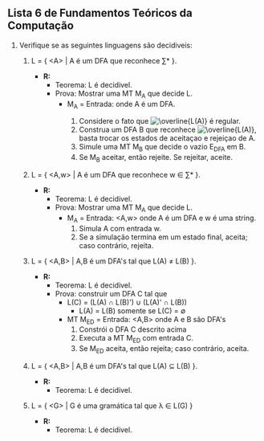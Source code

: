 ## Lista 6 de Fundamentos Teóricos da Computação

1. Verifique se as seguintes linguagens são decidiveis:
    1. L = { \<A> | A é um DFA que reconhece &sum;\* }.
        - **R:**
            - Teorema: L é decidivel.
            - Prova: Mostrar uma MT M<sub>A</sub> que decide L.
              - M<sub>A</sub> = Entrada: <A> onde A é um DFA.
                1. Considere o fato que <img src="https://latex.codecogs.com/png.latex?\overline{L(A)}" title="\overline{L(A)}"/> é regular.
                2. Construa um DFA B que reconhece <img src="https://latex.codecogs.com/png.latex?\overline{L(A)}" title="\overline{L(A)}"/>, basta trocar os estados de aceitaçao e rejeiçao de A.
                3. Simule uma MT M<sub>B</sub> que decide o vazio E<sub>DFA</sub> em B.
                4. Se M<sub>B</sub> aceitar, então rejeite. Se rejeitar, aceite.
    2. L = { \<A,w> | A é um DFA que reconhece w &isin; &sum;\* }.
        - **R:**
            - Teorema: L é decidivel.
            - Prova: Mostrar uma MT M<sub>A</sub> que decide L.
              - M<sub>A</sub> = Entrada: <A,w> onde A é um DFA e w é uma string.
                1. Simula A com entrada w.
                2. Se a simulação termina em um estado final, aceita; caso contrário, rejeita.

    3. L = { \<A,B> | A,B é um DFA's tal que L(A) &ne; L(B) }.
        - **R:**
            - Teorema: L é decidivel.
            - Prova: construir um DFA C tal que
              - L(C) = (L(A) &cap; L(B)') &cup; (L(A)' &cap; L(B))
                - L(A) = L(B) somente se L(C) = &empty;
              - MT M<sub>ED</sub> = Entrada: <A,B> onde A e B são DFA's
                1. Constrói o DFA C descrito acima
                2. Executa a MT M<sub>ED</sub> com entrada C.
                3. Se M<sub>ED</sub> aceita, então rejeita; caso contrário, aceita.
    4. L = { \<A,B> | A,B é um DFA's tal que L(A) &sube; L(B) }.
        - **R:**
            - Teorema: L é decidivel.
    5. L = { \<G> | G é uma gramática tal que λ &isin; L(G) }
        - **R:**
            - Teorema: L é decidivel.
